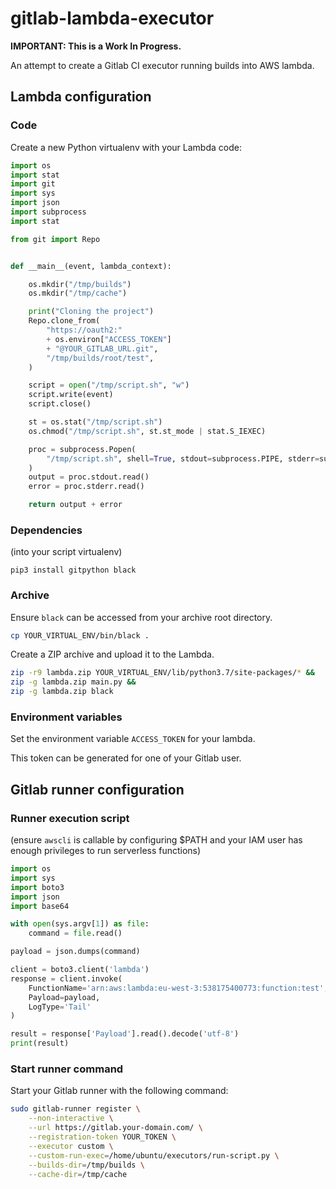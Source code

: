 # gitlab-lambda-executor

**IMPORTANT: This is a Work In Progress.**

An attempt to create a Gitlab CI executor running builds into AWS lambda.

## Lambda configuration

### Code

Create a new Python virtualenv with your Lambda code:

```python
import os
import stat
import git
import sys
import json
import subprocess
import stat

from git import Repo


def __main__(event, lambda_context):

    os.mkdir("/tmp/builds")
    os.mkdir("/tmp/cache")

    print("Cloning the project")
    Repo.clone_from(
        "https://oauth2:"
        + os.environ["ACCESS_TOKEN"]
        + "@YOUR_GITLAB_URL.git",
        "/tmp/builds/root/test",
    )

    script = open("/tmp/script.sh", "w")
    script.write(event)
    script.close()

    st = os.stat("/tmp/script.sh")
    os.chmod("/tmp/script.sh", st.st_mode | stat.S_IEXEC)

    proc = subprocess.Popen(
        "/tmp/script.sh", shell=True, stdout=subprocess.PIPE, stderr=subprocess.PIPE
    )
    output = proc.stdout.read()
    error = proc.stderr.read()

    return output + error
```

### Dependencies

(into your script virtualenv)

```shell
pip3 install gitpython black 
```

### Archive

Ensure `black` can be accessed from your archive root directory.

```sh
cp YOUR_VIRTUAL_ENV/bin/black .
```

Create a ZIP archive and upload it to the Lambda.

```sh
zip -r9 lambda.zip YOUR_VIRTUAL_ENV/lib/python3.7/site-packages/* && 
zip -g lambda.zip main.py &&
zip -g lambda.zip black
```

### Environment variables

Set the environment variable `ACCESS_TOKEN` for your lambda.

This token can be generated for one of your Gitlab user.

## Gitlab runner configuration

### Runner execution script

(ensure `awscli` is callable by configuring $PATH and your IAM user has enough privileges to run serverless functions)

```python
import os
import sys
import boto3
import json
import base64

with open(sys.argv[1]) as file:
    command = file.read()

payload = json.dumps(command)

client = boto3.client('lambda')
response = client.invoke(
    FunctionName='arn:aws:lambda:eu-west-3:538175400773:function:test',
    Payload=payload,
    LogType='Tail'
)

result = response['Payload'].read().decode('utf-8')
print(result)
```

### Start runner command

Start your Gitlab runner with the following command:

```sh
sudo gitlab-runner register \
    --non-interactive \
    --url https://gitlab.your-domain.com/ \
    --registration-token YOUR_TOKEN \
    --executor custom \
    --custom-run-exec=/home/ubuntu/executors/run-script.py \
    --builds-dir=/tmp/builds \
    --cache-dir=/tmp/cache
```
